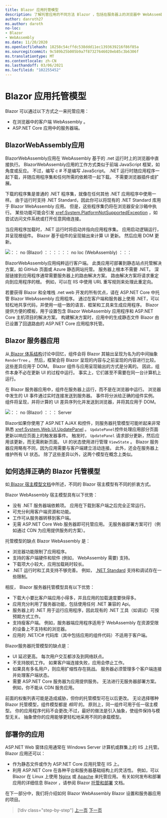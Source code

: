 ```yaml
---
title: Blazor 应用托管模型
description: 了解托管应用的不同方法 Blazor ，包括在服务器上的浏览器中 WebAssembly 。
author: danroth27
ms.author: daroth
no-loc:
- Blazor
- WebAssembly
ms.date: 11/20/2020
ms.openlocfilehash: 18258c54cffdc538ddd11ec1393639216f86f85a
ms.sourcegitcommit: 9c589b25b005b9a7f87327646020eb85c3b6306f
ms.translationtype: MT
ms.contentlocale: zh-CN
ms.lasthandoff: 03/06/2021
ms.locfileid: "102255452"
---
```

# <a name="blazor-app-hosting-models"></a>Blazor 应用托管模型

Blazor 可以通过以下方式之一来托管应用：

- 在浏览器中的客户端 WebAssembly 。
- ASP.NET Core 应用中的服务器端。

## <a name="blazor-webassembly-apps"></a>BlazorWebAssembly应用

BlazorWebAssembly应用在 WebAssembly 基于的 .net 运行时上的浏览器中直接执行。 BlazorWebAssembly应用的工作方式类似于前端 JavaScript 框架，如角度或反应。 不过，编写 c # 不是编写 JavaScript。 .NET 运行时随应用程序一起下载，并随应用程序集和任何所需的依赖项一起下载。 不需要浏览器插件或扩展。

下载的程序集是普通的 .NET 程序集，就像在任何其他 .NET 应用程序中使用一样。 由于运行时支持 .NET Standard，因此你可以将现有的 .NET Standard 库用于 Blazor WebAssembly 应用。 但是，这些程序集仍将在浏览器安全沙箱中执行。 某些功能可能会引发 <xref:System.PlatformNotSupportedException> ，如尝试访问文件系统或打开任意网络连接。

当应用程序加载时，.NET 运行时将启动并指向应用程序集。 应用启动逻辑运行，并呈现根组件。 Blazor 基于组件的呈现输出来计算 UI 更新。 然后应用 DOM 更新。

![：： no (Blazor) ：：：：：： no loc (WebAssembly) ：：：](media/hosting-models/blazor-webassembly.png)

BlazorWebAssembly应用纯粹运行客户端。 此类应用可部署到静态站点托管解决方案，如 GitHub 页面或 Azure 静态网站托管。 服务器上根本不需要 .NET。 深层链接到应用程序通常需要服务器上的路由解决方案。 路由解决方案将请求重定向到应用程序的根。 例如，可以在 IIS 中使用 URL 重写规则来处理此重定向。

若要获得 Blazor 和全堆栈 .net web 开发的所有优点，请在 ASP.NET Core 中托管 Blazor WebAssembly 应用程序。 通过在客户端和服务器上使用 .NET，可以轻松地共享代码，并使用一组一致的语言、框架和工具来生成应用程序。 Blazor 提供方便的模板，用于设置包含 Blazor WebAssembly 应用程序和 ASP.NET Core 主机项目的解决方案。 构建解决方案时，应用中的生成静态文件 Blazor 由已设置了回退路由的 ASP.NET Core 应用程序托管。

## <a name="blazor-server-apps"></a>Blazor 服务器应用

从[ Blazor 体系结构](architecture-comparison.md#blazor)讨论中回忆，组件会将 Blazor 其输出呈现为名为的中间抽象 `RenderTree` 。 然后，框架会将 Blazor 呈现的内容与之前呈现的内容进行比较。 这些差异应用于 DOM。 Blazor 组件与应用呈现输出的方式是分离的。 因此，组件本身不必在更新 UI 的过程中运行。 事实上，它们甚至不需要在同一台计算机上运行。

在 Blazor 服务器应用中，组件在服务器上运行，而不是在浏览器中运行。 浏览器中发生的 UI 事件通过实时连接发送到服务器。 事件将分派给正确的组件实例。 组件将呈现，并将计算的 UI 差异序列化并发送到浏览器，并将其应用于 DOM。

![：： no (Blazor) ：：： Server](media/hosting-models/blazor-server.png)

Blazor如果你使用了 ASP.NET AJAX 和控件，则服务器托管模型可能听起来非常熟悉 <xref:System.Web.UI.UpdatePanel> 。 `UpdatePanel`控件处理应用部分页面更新以响应页面上的触发器事件。 触发时， `UpdatePanel` 请求部分更新，然后应用该更新，而无需刷新页面。 UI 的状态使用进行管理 `ViewState` 。 Blazor 服务器应用略有不同，因为应用需要与客户端建立活动连接。 此外，还会在服务器上维护所有 UI 状态。 除了这些差异以外，这两个模型在概念上类似。

## <a name="how-to-choose-the-right-blazor-hosting-model"></a>如何选择正确的 Blazor 托管模型

如[ Blazor 宿主模型文档](/aspnet/core/blazor/hosting-models)中所述，不同的 Blazor 宿主模型有不同的折衷方式。

Blazor WebAssembly 宿主模型具有以下优势：

- 没有 .NET 服务器端依赖项。 应用在下载到客户端之后完全正常运行。
- 可充分利用客户端资源和功能。
- 工作可从服务器转移到客户端。
- 无需 ASP.NET Core Web 服务器即可托管应用。 无服务器部署方案可行（例如通过 CDN 为应用提供服务的方案）。

托管模型的缺点 Blazor WebAssembly 是：

- 浏览器功能限制了应用程序。
- 支持的客户端硬件和软件 (例如， WebAssembly 需要) 支持。
- 下载项大小较大，应用加载耗时较长。
- .NET 运行时和工具支持不够完善。 例如， [.NET Standard](../../standard/net-standard.md) 支持和调试存在一些限制。

相反， Blazor 服务器托管模型具有以下优势：

- 下载大小要比客户端应用小得多，并且应用的加载速度要快得多。
- 应用充分利用了服务器功能，包括使用任何 .NET 兼容的 Api。
- 服务器上的 .NET 用于运行应用程序，因此现有的 .NET 工具（如调试）可按预期方式工作。
- 支持瘦客户端。 例如，服务器端应用程序适用于 WebAssembly 在资源受限的设备上不支持和的浏览器。
- 应用的 .NET/C# 代码库（其中包括应用的组件代码）不适用于客户端。

Blazor服务器托管模型的缺点是：

- UI 延迟更高。 每次用户交互都涉及到网络跃点。
- 不支持脱机工作。 如果客户端连接失败，应用会停止工作。
- 如果具有多名用户，则应用扩缩性存在挑战。 服务器必须管理多个客户端连接并处理客户端状态。
- 需要 ASP.NET Core 服务器为应用提供服务。 无法进行无服务器部署方案。 例如，你不能从 CDN 服务应用。

前面的权衡列表可能是造成威胁，但你的托管模型可在以后更改。 无论选择哪种 Blazor 托管模型，组件模型都是 *相同* 的。 原则上，同一组件可用于任一宿主模型。 你的应用程序代码不会更改;不过，最好的做法是引入抽象，使组件保持与模型无关。 抽象使你的应用能够更轻松地采用不同的承载模型。

## <a name="deploy-your-app"></a>部署你的应用

ASP.NET Web 窗体应用通常在 Windows Server 计算机或群集上的 IIS 上托管。 Blazor 应用还可以：

- 作为静态文件或作为 ASP.NET Core 应用托管在 IIS 上。
- 利用 ASP.NET Core 在各种平台和服务器基础结构上的灵活性。 例如，可以 Blazor 在 Linux 上使用 [Nginx](/aspnet/core/host-and-deploy/linux-nginx) 或 [Apache](/aspnet/core/host-and-deploy/linux-apache) 来托管应用。 有关如何发布和部署应用的详细信息 Blazor ，请参阅 Blazor [托管和部署](/aspnet/core/host-and-deploy/blazor/) 文档。

在下一部分中，我们将介绍如何 Blazor WebAssembly Blazor 设置和服务器应用的项目。

>[!div class="step-by-step"]
>[上一页](architecture-comparison.md)
>[下一页](project-structure.md)
